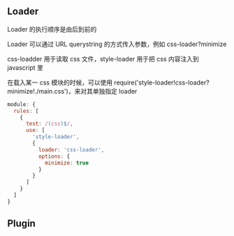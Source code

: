 ## Loader

Loader 的执行顺序是由后到前的

Loader 可以通过 URL querystring 的方式传入参数，例如 css-loader?minimize

css-loadder 用于读取 css 文件，style-loader 用于把 css 内容注入到 javascript 里

在载入某一 css 模块的时候，可以使用 require('style-loader!css-loader?minimize!./main.css')，来对其单独指定 loader

```js
module: {
  rules: [
    {
      test: /(css)$/,
      use: [
        'style-loader',
        {
          loader: 'css-loader',
          options: {
            minimize: true
          }
        }
      ]
    }
  ]
}
```

## Plugin
